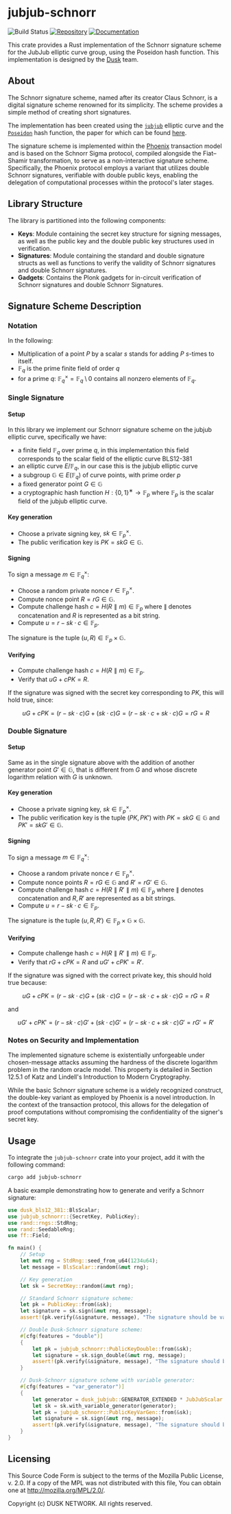 # jubjub-schnorr
![Build Status](https://github.com/dusk-network/schnorr/workflows/Continuous%20integration/badge.svg)
[![Repository](https://img.shields.io/badge/github-schnorr-blueviolet?logo=github)](https://github.com/dusk-network/schnorr)
[![Documentation](https://img.shields.io/badge/docs-schnorr-blue?logo=rust)](https://docs.rs/schnorr/)

This crate provides a Rust implementation of the Schnorr signature scheme for the JubJub elliptic curve group, using the Poseidon hash function. This implementation is designed by the [Dusk](https://dusk.network) team.

## About
The Schnorr signature scheme, named after its creator Claus Schnorr, is a digital signature scheme renowned for its simplicity. The scheme provides a simple method of creating short signatures. 

The implementation has been created using the [`jubjub`](https://github.com/dusk-network/jubjub) elliptic curve and the [`Poseidon`](https://github.com/dusk-network/Poseidon252) hash function, the paper for which can be found [here](https://eprint.iacr.org/2019/458.pdf).

The signature scheme is implemented within the [Phoenix](https://github.com/dusk-network/phoenix-core/blob/master/docs/protocol-description.pdf) transaction model and is based on the Schnorr Sigma protocol, compiled alongside the Fiat–Shamir transformation, to serve as a non-interactive signature scheme. Specifically, the Phoenix protocol employs a variant that utilizes double Schnorr signatures, verifiable with double public keys, enabling the delegation of computational processes within the protocol's later stages.

## Library Structure
The library is partitioned into the following components:

- **Keys**: Module containing the secret key structure for signing messages, as well as the public key and the double public key structures used in verification.
- **Signatures**: Module containing the standard and double signature structs as well as functions to verify the validity of Schnorr signatures and double Schnorr signatures.
- **Gadgets**: Contains the Plonk gadgets for in-circuit verification of Schnorr signatures and double Schnorr Signatures.

## Signature Scheme Description

### Notation

In the following:
- Multiplication of a point $P$ by a scalar $s$ stands for adding $P$ $s$-times to itself.
- $\mathbb{F}_q$ is the prime finite field of order $q$
- for a prime $q$: $\mathbb{F}_q^× =  \mathbb{F}_q \setminus 0$ contains all nonzero elements of $\mathbb{F}_q$.

### Single Signature

#### Setup

In this library we implement our Schnorr signature scheme on the jubjub elliptic curve, specifically we have:
- a finite field $\mathbb{F}_q$ over prime $q$, in this implementation this field corresponds to the scalar field of the elliptic curve BLS12-381
- an elliptic curve $E / \mathbb{F}_q$, in our case this is the jubjub elliptic curve
- a subgroup $\mathbb{G} \in E(\mathbb{F}_q)$ of curve points, with prime order $p$
- a fixed generator point $G \in \mathbb{G}$
- a cryptographic hash function $H : \{0 , 1\}^∗ \rightarrow \mathbb{F}_p$ where $\mathbb{F}_p$ is the scalar field of the jubjub elliptic curve.

#### Key generation

- Choose a private signing key, $sk \in \mathbb{F}_p^×$.
- The public verification key is $PK = skG \in \mathbb{G}$.

#### Signing

To sign a message $m \in \mathbb{F}_q^×$:

- Choose a random private nonce $r \in \mathbb{F}_p^×$.
- Compute nonce point $R = rG \in \mathbb{G}$.
- Compute challenge hash $c = H(R \parallel m) \in \mathbb{F}_p$ where $\parallel$ denotes concatenation and $R$ is represented as a bit string.
- Compute $u = r − sk \cdot c \in \mathbb{F}_p$.

The signature is the tuple $(u, R) \in \mathbb{F}_p \times \mathbb{G}$.

#### Verifying

- Compute challenge hash $c = H(R \parallel m) \in \mathbb{F}_p$.
- Verify that $uG + cPK = R$.

If the signature was signed with the secret key corresponding to $PK$, this will hold true, since:

$$
uG + cPK = (r - sk\cdot c)G + (sk\cdot c)G = (r - sk\cdot c + sk\cdot c)G = rG = R
$$

### Double Signature

#### Setup

Same as in the single signature above with the addition of another generator point $G' \in \mathbb{G}$, that is different from $G$ and whose discrete logarithm relation with $G$ is unknown.

#### Key generation

- Choose a private signing key, $sk \in \mathbb{F}_p^×$.
- The public verification key is the tuple $(PK, PK')$ with $PK = skG \in \mathbb{G}$ and $PK' = skG' \in \mathbb{G}$.

#### Signing

To sign a message $m \in \mathbb{F}_q^×$:

- Choose a random private nonce $r \in \mathbb{F}_p^×$.
- Compute nonce points $R = rG \in \mathbb{G}$ and $R' = rG' \in \mathbb{G}$.
- Compute challenge hash $c = H(R \parallel R' \parallel m) \in \mathbb{F}_p$ where $\parallel$ denotes concatenation and $R, R'$ are represented as a bit strings.
- Compute $u = r − sk \cdot c \in \mathbb{F}_p$.

The signature is the tuple $(u, R, R') \in \mathbb{F}_p \times \mathbb{G} \times \mathbb{G}$.

#### Verifying

- Compute challenge hash $c = H(R \parallel R' \parallel m) \in \mathbb{F}_p$.
- Verify that $rG + cPK = R$ and $uG' + cPK' = R'$.

If the signature was signed with the correct private key, this should hold true because:

$$
uG + cPK = (r - sk\cdot c)G + (sk\cdot c)G = (r - sk\cdot c + sk\cdot c)G = rG = R
$$

and

$$
uG' + cPK' = (r - sk\cdot c)G' + (sk\cdot c)G' = (r - sk\cdot c + sk\cdot c)G' = rG' = R'
$$


### Notes on Security and Implementation

The implemented signature scheme is existentially unforgeable under chosen-message attacks assuming the hardness of the discrete logarithm problem in the random oracle model. This property is detailed in Section 12.5.1 of Katz and Lindell's Introduction to Modern Cryptography.

While the basic Schnorr signature scheme is a widely recognized construct, the double-key variant as employed by Phoenix is a novel introduction. In the context of the transaction protocol, this allows for the delegation of proof computations without compromising the confidentiality of the signer's secret key.

## Usage
To integrate the `jubjub-schnorr` crate into your project, add it with the following command:
```bash
cargo add jubjub-schnorr
```

A basic example demonstrating how to generate and verify a Schnorr signature:
```rust
use dusk_bls12_381::BlsScalar;
use jubjub_schnorr::{SecretKey, PublicKey};
use rand::rngs::StdRng;
use rand::SeedableRng;
use ff::Field;

fn main() {
    // Setup
    let mut rng = StdRng::seed_from_u64(1234u64);
    let message = BlsScalar::random(&mut rng);

    // Key generation
    let sk = SecretKey::random(&mut rng);

    // Standard Schnorr signature scheme:
    let pk = PublicKey::from(&sk);
    let signature = sk.sign(&mut rng, message);
    assert!(pk.verify(&signature, message), "The signature should be valid.");

    // Double Dusk-Schnorr signature scheme:
    #[cfg(features = "double")]
    {
        let pk = jubjub_schnorr::PublicKeyDouble::from(&sk);
        let signature = sk.sign_double(&mut rng, message);
        assert!(pk.verify(&signature, message), "The signature should be valid.");
    }

    // Dusk-Schnorr signature scheme with variable generator:
    #[cfg(features = "var_generator")]
    {
        let generator = dusk_jubjub::GENERATOR_EXTENDED * JubJubScalar::from(42u64);
        let sk = sk.with_variable_generator(generator);
        let pk = jubjub_schnorr::PublicKeyVarGen::from(&sk);
        let signature = sk.sign(&mut rng, message);
        assert!(pk.verify(&signature, message), "The signature should be valid.");
    }
}
```

## Licensing
This Source Code Form is subject to the terms of the Mozilla Public
License, v. 2.0. If a copy of the MPL was not distributed with this
file, You can obtain one at http://mozilla.org/MPL/2.0/.

Copyright (c) DUSK NETWORK. All rights reserved.
